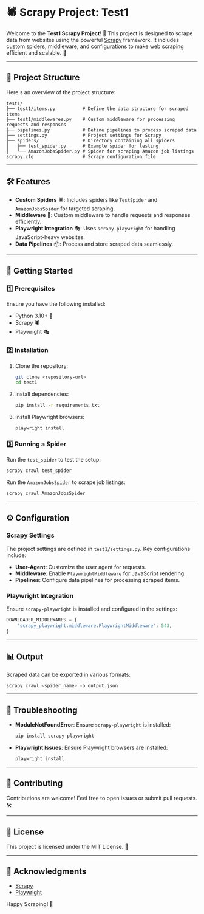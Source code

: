 # 🕷️ Scrapy Project: Test1

Welcome to the **Test1 Scrapy Project**! 🚀 This project is designed to scrape data from websites using the powerful [Scrapy](https://scrapy.org/) framework. It includes custom spiders, middleware, and configurations to make web scraping efficient and scalable. 🎉

---

## 📂 Project Structure

Here's an overview of the project structure:

```
test1/
├── test1/items.py          # Define the data structure for scraped items
├── test1/middlewares.py    # Custom middleware for processing requests and responses
├── pipelines.py            # Define pipelines to process scraped data
├── settings.py             # Project settings for Scrapy
├── spiders/                # Directory containing all spiders
│   ├── test_spider.py      # Example spider for testing
│   └── AmazonJobsSpider.py # Spider for scraping Amazon job listings
scrapy.cfg                  # Scrapy configuration file
```

---

## 🛠️ Features

- **Custom Spiders** 🕷️: Includes spiders like `TestSpider` and `AmazonJobsSpider` for targeted scraping.
- **Middleware** 🔧: Custom middleware to handle requests and responses efficiently.
- **Playwright Integration** 🎭: Uses `scrapy-playwright` for handling JavaScript-heavy websites.
- **Data Pipelines** 📦: Process and store scraped data seamlessly.

---

## 🚀 Getting Started

### 1️⃣ Prerequisites

Ensure you have the following installed:

- Python 3.10+ 🐍
- Scrapy 🕷️
- Playwright 🎭

### 2️⃣ Installation

1. Clone the repository:
   ```bash
   git clone <repository-url>
   cd test1
   ```

2. Install dependencies:
   ```bash
   pip install -r requirements.txt
   ```

3. Install Playwright browsers:
   ```bash
   playwright install
   ```

### 3️⃣ Running a Spider

Run the `test_spider` to test the setup:
```bash
scrapy crawl test_spider
```

Run the `AmazonJobsSpider` to scrape job listings:
```bash
scrapy crawl AmazonJobsSpider
```

---

## ⚙️ Configuration

### Scrapy Settings

The project settings are defined in `test1/settings.py`. Key configurations include:

- **User-Agent**: Customize the user agent for requests.
- **Middleware**: Enable `PlaywrightMiddleware` for JavaScript rendering.
- **Pipelines**: Configure data pipelines for processing scraped items.

### Playwright Integration

Ensure `scrapy-playwright` is installed and configured in the settings:
```python
DOWNLOADER_MIDDLEWARES = {
    'scrapy_playwright.middleware.PlaywrightMiddleware': 543,
}
```

---

## 📊 Output

Scraped data can be exported in various formats:
```bash
scrapy crawl <spider_name> -o output.json
```

---

## 🐛 Troubleshooting

- **ModuleNotFoundError**: Ensure `scrapy-playwright` is installed:
  ```bash
  pip install scrapy-playwright
  ```

- **Playwright Issues**: Ensure Playwright browsers are installed:
  ```bash
  playwright install
  ```

---

## 🤝 Contributing

Contributions are welcome! Feel free to open issues or submit pull requests. 🛠️

---

## 📜 License

This project is licensed under the MIT License. 📄

---

## 🌟 Acknowledgments

- [Scrapy](https://scrapy.org/)
- [Playwright](https://playwright.dev/)

Happy Scraping! 🎉